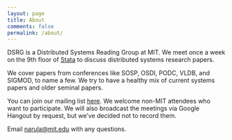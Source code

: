 ```yaml
---
layout: page
title: About
comments: false
permalink: /about/
---
```


DSRG is a Distributed Systems Reading Group at MIT.  We meet once a
week on the 9th floor of [Stata](http://goo.gl/maps/IgVd5) to discuss
distributed systems research papers.

We cover papers from conferences like SOSP, OSDI, PODC, VLDB, and
SIGMOD, to name a few.  We try to have a healthy mix of current
systems papers and older seminal papers.

You can join our mailing list
[here](https://lists.csail.mit.edu/mailman/listinfo/ds-reading).  We
welcome non-MIT attendees who want to participate.  We will also
broadcast the meetings via Google Hangout by request, but we've
decided not to record them.

Email narula@mit.edu with any questions.
